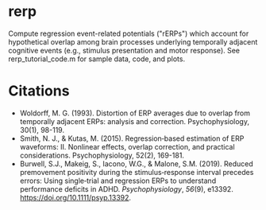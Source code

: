 # rerp
Compute regression event-related potentials ("rERPs") which account for hypothetical overlap among brain processes underlying temporally adjacent cognitive events (e.g., stimulus presentation and motor response). See rerp_tutorial_code.m for sample data, code, and plots.

# Citations
* Woldorff, M. G. (1993). Distortion of ERP averages due to overlap from temporally adjacent ERPs: analysis and correction. Psychophysiology, 30(1), 98-119.
* Smith, N. J., & Kutas, M. (2015). Regression‐based estimation of ERP waveforms: II. Nonlinear effects, overlap correction, and practical considerations. Psychophysiology, 52(2), 169-181.
* Burwell, S.J., Makeig, S., Iacono, W.G., & Malone, S.M. (2019). Reduced premovement positivity during the stimulus‐response interval precedes errors: Using single‐trial and regression ERPs to understand performance deficits in ADHD. _Psychophysiology_, _56_(9), e13392. https://doi.org/10.1111/psyp.13392.

